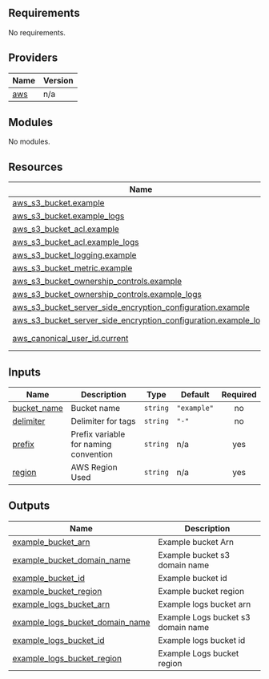 ## Requirements

No requirements.

## Providers

| Name | Version |
|------|---------|
| <a name="provider_aws"></a> [aws](#provider\_aws) | n/a |

## Modules

No modules.

## Resources

| Name | Type |
|------|------|
| [aws_s3_bucket.example](https://registry.terraform.io/providers/hashicorp/aws/latest/docs/resources/s3_bucket) | resource |
| [aws_s3_bucket.example_logs](https://registry.terraform.io/providers/hashicorp/aws/latest/docs/resources/s3_bucket) | resource |
| [aws_s3_bucket_acl.example](https://registry.terraform.io/providers/hashicorp/aws/latest/docs/resources/s3_bucket_acl) | resource |
| [aws_s3_bucket_acl.example_logs](https://registry.terraform.io/providers/hashicorp/aws/latest/docs/resources/s3_bucket_acl) | resource |
| [aws_s3_bucket_logging.example](https://registry.terraform.io/providers/hashicorp/aws/latest/docs/resources/s3_bucket_logging) | resource |
| [aws_s3_bucket_metric.example](https://registry.terraform.io/providers/hashicorp/aws/latest/docs/resources/s3_bucket_metric) | resource |
| [aws_s3_bucket_ownership_controls.example](https://registry.terraform.io/providers/hashicorp/aws/latest/docs/resources/s3_bucket_ownership_controls) | resource |
| [aws_s3_bucket_ownership_controls.example_logs](https://registry.terraform.io/providers/hashicorp/aws/latest/docs/resources/s3_bucket_ownership_controls) | resource |
| [aws_s3_bucket_server_side_encryption_configuration.example](https://registry.terraform.io/providers/hashicorp/aws/latest/docs/resources/s3_bucket_server_side_encryption_configuration) | resource |
| [aws_s3_bucket_server_side_encryption_configuration.example_logs](https://registry.terraform.io/providers/hashicorp/aws/latest/docs/resources/s3_bucket_server_side_encryption_configuration) | resource |
| [aws_canonical_user_id.current](https://registry.terraform.io/providers/hashicorp/aws/latest/docs/data-sources/canonical_user_id) | data source |

## Inputs

| Name | Description | Type | Default | Required |
|------|-------------|------|---------|:--------:|
| <a name="input_bucket_name"></a> [bucket\_name](#input\_bucket\_name) | Bucket name | `string` | `"example"` | no |
| <a name="input_delimiter"></a> [delimiter](#input\_delimiter) | Delimiter for tags | `string` | `"-"` | no |
| <a name="input_prefix"></a> [prefix](#input\_prefix) | Prefix variable for naming convention | `string` | n/a | yes |
| <a name="input_region"></a> [region](#input\_region) | AWS Region Used | `string` | n/a | yes |

## Outputs

| Name | Description |
|------|-------------|
| <a name="output_example_bucket_arn"></a> [example\_bucket\_arn](#output\_example\_bucket\_arn) | Example bucket Arn |
| <a name="output_example_bucket_domain_name"></a> [example\_bucket\_domain\_name](#output\_example\_bucket\_domain\_name) | Example bucket s3 domain name |
| <a name="output_example_bucket_id"></a> [example\_bucket\_id](#output\_example\_bucket\_id) | Example bucket id |
| <a name="output_example_bucket_region"></a> [example\_bucket\_region](#output\_example\_bucket\_region) | Example bucket region |
| <a name="output_example_logs_bucket_arn"></a> [example\_logs\_bucket\_arn](#output\_example\_logs\_bucket\_arn) | Example logs bucket arn |
| <a name="output_example_logs_bucket_domain_name"></a> [example\_logs\_bucket\_domain\_name](#output\_example\_logs\_bucket\_domain\_name) | Example Logs bucket s3 domain name |
| <a name="output_example_logs_bucket_id"></a> [example\_logs\_bucket\_id](#output\_example\_logs\_bucket\_id) | Example logs bucket id |
| <a name="output_example_logs_bucket_region"></a> [example\_logs\_bucket\_region](#output\_example\_logs\_bucket\_region) | Example Logs bucket region |